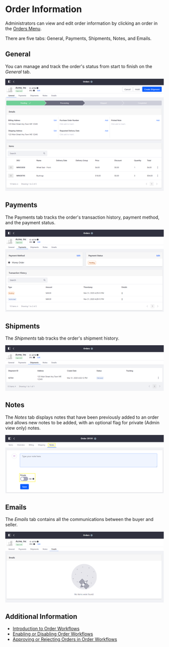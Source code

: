 # Order Information

Administrators can view and edit order information by clicking an order in the [Orders Menu](./orders-menu-reference-guide.md).

There are five tabs: General, Payments, Shipments, Notes, and Emails.

## General

You can manage and track the order's status from start to finish on the _General_ tab.

![Orders Menu](./order-information/images/01.png)

## Payments

The Payments tab tracks the order's transaction history, payment method, and the payment status.

![Orders Menu - Payments tab](./order-information/images/02.png)

## Shipments

The _Shipments_ tab tracks the order's shipment history.

![Orders Menu - Shipments tab](./order-information/images/03.png)

## Notes

The _Notes_ tab displays notes that have been previously added to an order and allows new notes to be added, with an optional flag for private (Admin view only) notes.

![Notes Tab](./order-information/images/04.png)

## Emails

The _Emails_ tab contains all the communications between the buyer and seller.

![Emails Tab](./order-information/images/05.png)

## Additional Information

* [Introduction to Order Workflows](../order-workflows/introduction-to-order-workflows.md)
* [Enabling or Disabling Order Workflows](../order-workflows/enabling-or-disabling-order-workflows.md)
* [Approving or Rejecting Orders in Order Workflows](../order-workflows/approving-or-rejecting-orders-in-order-workflows.md)
